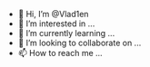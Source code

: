- 👋 Hi, I’m @Vlad1en
- 👀 I’m interested in ...
- 🌱 I’m currently learning ...
- 💞️ I’m looking to collaborate on ...
- 📫 How to reach me ...

<!---
Vlad1en/Vlad1en is a ✨ special ✨ repository because its `README.md` (this file) appears on your GitHub profile.
You can click the Preview link to take a look at your changes.
--
